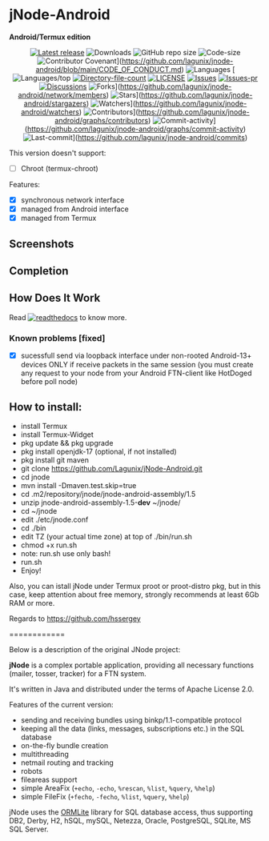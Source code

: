 # jNode-Android

**Android/Termux edition**

<div align="center">

[![Latest release](https://img.shields.io/github/v/release/lagunix/jnode-android?include_prereleases&label=latest%20release&style=for-the-badge)](https://github.com/lagunix/jnode-android/releases/latest)
![Downloads](https://img.shields.io/github/downloads/lagunix/jnode-android/total?style=for-the-badge)
![GitHub repo size](https://img.shields.io/github/repo-size/lagunix/jnode-android?style=for-the-badge)
![Code-size](https://shields.io/github/languages/code-size/lagunix/jnode-android?style=for-the-badge)
![Contributor Covenant](https://img.shields.io/badge/Contributor%20Covenant-2.1-4baaaa.svg?style=for-the-badge)](https://github.com/lagunix/jnode-android/blob/main/CODE_OF_CONDUCT.md)
![Languages](https://shields.io/github/languages/count/lagunix/jnode-android?style=for-the-badge)
[![Languages/top](https://shields.io/github/languages/top/lagunix/jnode-android?style=for-the-badge)
[![Directory-file-count](https://shields.io/github/directory-file-count/lagunix/jnode-android?style=for-the-badge)](https://github.com/lagunix/jnode-android)
[![LICENSE](https://img.shields.io/github/license/lagunix/jnode-android?color=blue&style=for-the-badge)](https://github.com/lagunix/jnode-android/blob/main/LICENSE)
[![Issues](https://shields.io/github/issues/Lagunix/jNode-Android?style=for-the-badge)](https://github.com/lagunix/jnode-android/issues)
[![Issues-pr](https://shields.io/github/issues-pr/Lagunix/jNode-Android?style=for-the-badge)](https://github.com/lagunix/jnode-android/pulls)
[![Discussions](https://shields.io/github/discussions/Lagunix/jNode-Android?style=for-the-badge)](https://github.com/Lagunix/jNode-Android/discussions)
![Forks](https://shields.io/github/forks/Lagunix/jNode-Android?style=for-the-badges)](https://github.com/lagunix/jnode-android/network/members)
![Stars](https://shields.io/github/stars/lagunix/jnode-android?style=for-the-badge)](https://github.com/lagunix/jnode-android/stargazers)
![Watchers](https://shields.io/github/watchers/lagunix/jnode-android?style=for-the-badge)](https://github.com/lagunix/jnode-android/watchers)
![Contributors](https://shields.io/github/contributors/lagunix/jnode-android?style=for-the-badge)](https://github.com/lagunix/jnode-android/graphs/contributors)
![Commit-activity](https://shields.io/github/commit-activity/w/lagunix/jnode-android?style=for-the-badge)](https://github.com/lagunix/jnode-android/graphs/commit-activity)
![Last-commit](https://shields.io/github/last-commit/Lagunix/jNode-Android?style=for-the-badge)](https://github.com/lagunix/jnode-android/commits)
</div>

This version doesn't support:

- [ ] Chroot (termux-chroot)

Features:

- [x] synchronous network interface
- [x] managed from Android interface
- [x] managed from Termux

## Screenshots

## Completion

## How Does It Work

Read
[![readthedocs](https://shields.io/readthedocs/lagunix/jnode-android)](https://jnode-android.readthedocs.io)
to know more.

### Known problems [fixed]
- [x] sucessfull send via loopback interface under non-rooted Android-13+ devices ONLY if receive packets in the same session (you must create any request to your node from your Android FTN-client like HotDoged before poll node)

## How to install:
* install Termux
* install Termux-Widget
* pkg update && pkg upgrade
* pkg install openjdk-17 (optional, if not installed)
* pkg install git maven
* git clone https://github.com/Lagunix/jNode-Android.git
* cd jnode
* mvn install -Dmaven.test.skip=true
* cd .m2/repository/jnode/jnode-android-assembly/1.5
* unzip jnode-android-assembly-1.5-**dev** ~/jnode/
* cd ~/jnode 
* edit ./etc/jnode.conf
* cd ./bin
* edit TZ (your actual time zone) at top of ./bin/run.sh
* chmod +x run.sh
* note: run.sh use only bash!
* run.sh
* Enjoy!

Also, you can istall jNode under Termux proot or proot-distro pkg, but in this case, keep attention about free memory, strongly recommends at least 6Gb RAM or more.

Regards to https://github.com/hssergey

============

Below is a description of the original JNode project:

**jNode** is a complex portable application, providing all necessary functions (mailer, tosser, tracker) for a FTN system.

It's written in Java and distributed under the terms of Apache License 2.0.

Features of the current version:
- sending and receiving bundles using binkp/1.1-compatible protocol
- keeping all the data (links, messages, subscriptions etc.) in the SQL database
- on-the-fly bundle creation
- multithreading
- netmail routing and tracking
- robots
- fileareas support
- simple AreaFix (`+echo`, `-echo`, `%rescan`, `%list`, `%query`, `%help`)
- simple FileFix (`+fecho`, `-fecho`, `%list`, `%query`, `%help`)

jNode uses the [ORMLite](http://ormlite.com) library for SQL database access, thus supporting DB2, Derby, H2, hSQL, mySQL, Netezza, Oracle, PostgreSQL, SQLite, MS SQL Server.

